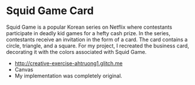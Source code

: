 # Squid Game Card
Squid Game is a popular Korean series on Netflix where contestants participate in deadly kid games for a hefty cash prize. In the series, contestants receive an invitation in the form of a card. The card contains a circle, triangle, and a square. For my project, I recreated the business card, decorating it with the colors associated with Squid Game.

- http://creative-exercise-ahtruong1.glitch.me
- Canvas
- My implementation was completely original.

